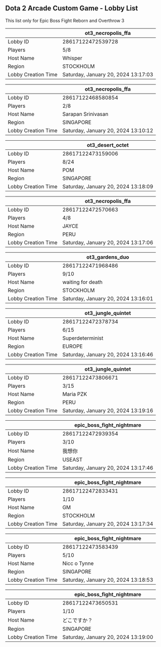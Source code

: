 ## Dota 2 Arcade Custom Game - Lobby List

This list only for Epic Boss Fight Reborn and Overthrow 3

|  | ot3_necropolis_ffa |
| ------ | ------ |
| Lobby ID | 28617122472539728 |
| Players | 5/8 |
| Host Name | Whisper |
| Region | STOCKHOLM |
| Lobby Creation Time | Saturday, January 20, 2024 13:17:03 |


|  | ot3_necropolis_ffa |
| ------ | ------ |
| Lobby ID | 28617122468580854 |
| Players | 2/8 |
| Host Name | Sarapan Srinivasan |
| Region | SINGAPORE |
| Lobby Creation Time | Saturday, January 20, 2024 13:10:12 |


|  | ot3_desert_octet |
| ------ | ------ |
| Lobby ID | 28617122473159006 |
| Players | 8/24 |
| Host Name | POM |
| Region | SINGAPORE |
| Lobby Creation Time | Saturday, January 20, 2024 13:18:09 |


|  | ot3_necropolis_ffa |
| ------ | ------ |
| Lobby ID | 28617122472570663 |
| Players | 4/8 |
| Host Name | JAYCE |
| Region | PERU |
| Lobby Creation Time | Saturday, January 20, 2024 13:17:06 |


|  | ot3_gardens_duo |
| ------ | ------ |
| Lobby ID | 28617122471968486 |
| Players | 9/10 |
| Host Name | waiting for death |
| Region | STOCKHOLM |
| Lobby Creation Time | Saturday, January 20, 2024 13:16:01 |


|  | ot3_jungle_quintet |
| ------ | ------ |
| Lobby ID | 28617122472378734 |
| Players | 6/15 |
| Host Name | Superdeterminist |
| Region | EUROPE |
| Lobby Creation Time | Saturday, January 20, 2024 13:16:46 |


|  | ot3_jungle_quintet |
| ------ | ------ |
| Lobby ID | 28617122473806671 |
| Players | 3/15 |
| Host Name | Maria PZK |
| Region | PERU |
| Lobby Creation Time | Saturday, January 20, 2024 13:19:16 |


|  | epic_boss_fight_nightmare |
| ------ | ------ |
| Lobby ID | 28617122472939354 |
| Players | 3/10 |
| Host Name | 我想你 |
| Region | USEAST |
| Lobby Creation Time | Saturday, January 20, 2024 13:17:46 |


|  | epic_boss_fight_nightmare |
| ------ | ------ |
| Lobby ID | 28617122472833431 |
| Players | 1/10 |
| Host Name | GM |
| Region | STOCKHOLM |
| Lobby Creation Time | Saturday, January 20, 2024 13:17:34 |


|  | epic_boss_fight_nightmare |
| ------ | ------ |
| Lobby ID | 28617122473583439 |
| Players | 5/10 |
| Host Name | Nicc o Tynne |
| Region | SINGAPORE |
| Lobby Creation Time | Saturday, January 20, 2024 13:18:53 |


|  | epic_boss_fight_nightmare |
| ------ | ------ |
| Lobby ID | 28617122473650531 |
| Players | 1/10 |
| Host Name | どこですか？ |
| Region | SINGAPORE |
| Lobby Creation Time | Saturday, January 20, 2024 13:19:00 |


